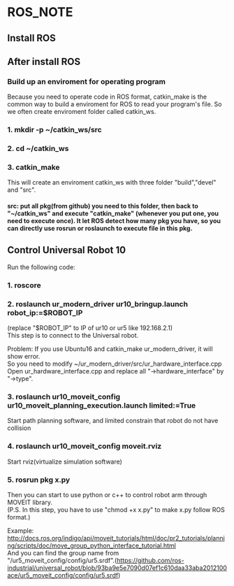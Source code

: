 # ROS_NOTE

## Install ROS


## After install ROS
### Build up an enviroment for operating program 
Because you need to operate code in ROS format, catkin_make is the common way to build a enviroment for ROS to read your program's file. So we often create enviroment folder called catkin_ws.  
### 1. mkdir -p ~/catkin_ws/src
### 2. cd ~/catkin_ws 
### 3. catkin_make
This will create an enviroment catkin_ws with three folder "build","devel" and "src".  
#### src: put all pkg(from github) you need to this folder, then back to "~/catkin_ws" and execute "catkin_make" (whenever you put one, you need to execute once). It let ROS detect how many pkg you have, so you can directly use rosrun or roslaunch to execute file in this pkg.

## Control Universal Robot 10
Run the following code:
### 1. roscore
### 2. roslaunch ur_modern_driver ur10_bringup.launch robot_ip:=$ROBOT_IP
(replace "$ROBOT_IP" to IP of ur10 or ur5 like 192.168.2.1)  
This step is to connect to the Universal robot.  
  
Problem: If you use Ubuntu16 and catkin_make ur_modern_driver, it will show error.  
So you need to modify ~/ur_modern_driver/src/ur_hardware_interface.cpp  
Open ur_hardware_interface.cpp and replace all "->hardware_interface" by "->type".
  
### 3. roslaunch ur10_moveit_config ur10_moveit_planning_execution.launch limited:=True
Start path planning software, and limited constrain that robot do not have collision

### 4. roslaunch ur10_moveit_config moveit.rviz
Start rviz(virtualize simulation software)

### 5. rosrun pkg x.py
Then you can start to use python or c++ to control robot arm through MOVEIT library.  
(P.S. In this step, you have to use "chmod +x x.py" to make x.py follow ROS format.)

Example: http://docs.ros.org/indigo/api/moveit_tutorials/html/doc/pr2_tutorials/planning/scripts/doc/move_group_python_interface_tutorial.html  
And you can find the group name from "/ur5_moveit_config/config/ur5.srdf".(https://github.com/ros-industrial/universal_robot/blob/93ba9e5e7090d07ef1c610daa33aba2012100ace/ur5_moveit_config/config/ur5.srdf)

